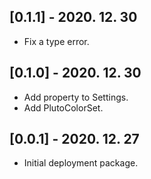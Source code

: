 ## [0.1.1] - 2020. 12. 30

* Fix a type error.

## [0.1.0] - 2020. 12. 30

* Add property to Settings.
* Add PlutoColorSet.

## [0.0.1] - 2020. 12. 27

* Initial deployment package.

